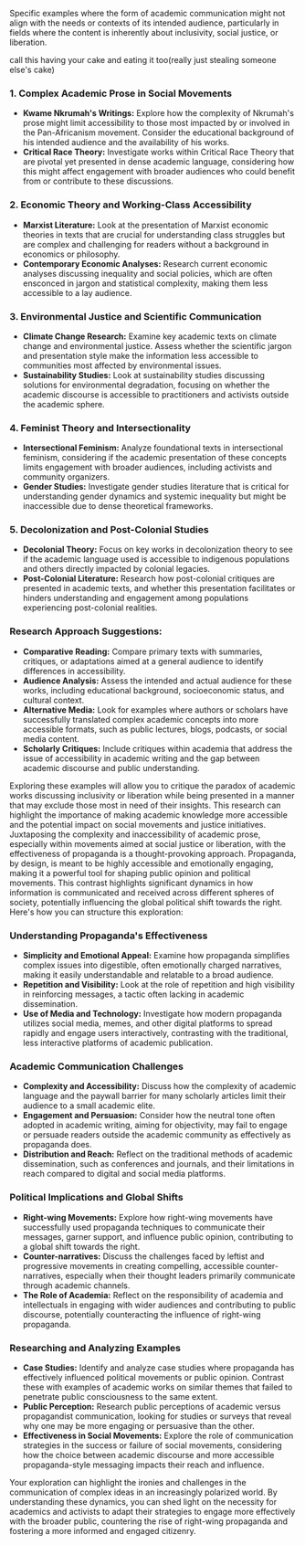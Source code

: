 Specific examples where the form of academic communication might not align with the needs or contexts of its intended audience, particularly in fields where the content is inherently about inclusivity, social justice, or liberation.

call this having your cake and eating it too(really just stealing someone else's cake)

### 1. **Complex Academic Prose in Social Movements**
- **Kwame Nkrumah's Writings:** Explore how the complexity of Nkrumah's prose might limit accessibility to those most impacted by or involved in the Pan-Africanism movement. Consider the educational background of his intended audience and the availability of his works.
- **Critical Race Theory:** Investigate works within Critical Race Theory that are pivotal yet presented in dense academic language, considering how this might affect engagement with broader audiences who could benefit from or contribute to these discussions.

### 2. **Economic Theory and Working-Class Accessibility**
- **Marxist Literature:** Look at the presentation of Marxist economic theories in texts that are crucial for understanding class struggles but are complex and challenging for readers without a background in economics or philosophy.
- **Contemporary Economic Analyses:** Research current economic analyses discussing inequality and social policies, which are often ensconced in jargon and statistical complexity, making them less accessible to a lay audience.

### 3. **Environmental Justice and Scientific Communication**
- **Climate Change Research:** Examine key academic texts on climate change and environmental justice. Assess whether the scientific jargon and presentation style make the information less accessible to communities most affected by environmental issues.
- **Sustainability Studies:** Look at sustainability studies discussing solutions for environmental degradation, focusing on whether the academic discourse is accessible to practitioners and activists outside the academic sphere.

### 4. **Feminist Theory and Intersectionality**
- **Intersectional Feminism:** Analyze foundational texts in intersectional feminism, considering if the academic presentation of these concepts limits engagement with broader audiences, including activists and community organizers.
- **Gender Studies:** Investigate gender studies literature that is critical for understanding gender dynamics and systemic inequality but might be inaccessible due to dense theoretical frameworks.

### 5. **Decolonization and Post-Colonial Studies**
- **Decolonial Theory:** Focus on key works in decolonization theory to see if the academic language used is accessible to indigenous populations and others directly impacted by colonial legacies.
- **Post-Colonial Literature:** Research how post-colonial critiques are presented in academic texts, and whether this presentation facilitates or hinders understanding and engagement among populations experiencing post-colonial realities.

### Research Approach Suggestions:
- **Comparative Reading:** Compare primary texts with summaries, critiques, or adaptations aimed at a general audience to identify differences in accessibility.
- **Audience Analysis:** Assess the intended and actual audience for these works, including educational background, socioeconomic status, and cultural context.
- **Alternative Media:** Look for examples where authors or scholars have successfully translated complex academic concepts into more accessible formats, such as public lectures, blogs, podcasts, or social media content.
- **Scholarly Critiques:** Include critiques within academia that address the issue of accessibility in academic writing and the gap between academic discourse and public understanding.

Exploring these examples will allow you to critique the paradox of academic works discussing inclusivity or liberation while being presented in a manner that may exclude those most in need of their insights. This research can highlight the importance of making academic knowledge more accessible and the potential impact on social movements and justice initiatives.
Juxtaposing the complexity and inaccessibility of academic prose, especially within movements aimed at social justice or liberation, with the effectiveness of propaganda is a thought-provoking approach. Propaganda, by design, is meant to be highly accessible and emotionally engaging, making it a powerful tool for shaping public opinion and political movements. This contrast highlights significant dynamics in how information is communicated and received across different spheres of society, potentially influencing the global political shift towards the right. Here's how you can structure this exploration:

### Understanding Propaganda's Effectiveness
- **Simplicity and Emotional Appeal:** Examine how propaganda simplifies complex issues into digestible, often emotionally charged narratives, making it easily understandable and relatable to a broad audience.
- **Repetition and Visibility:** Look at the role of repetition and high visibility in reinforcing messages, a tactic often lacking in academic dissemination.
- **Use of Media and Technology:** Investigate how modern propaganda utilizes social media, memes, and other digital platforms to spread rapidly and engage users interactively, contrasting with the traditional, less interactive platforms of academic publication.

### Academic Communication Challenges
- **Complexity and Accessibility:** Discuss how the complexity of academic language and the paywall barrier for many scholarly articles limit their audience to a small academic elite.
- **Engagement and Persuasion:** Consider how the neutral tone often adopted in academic writing, aiming for objectivity, may fail to engage or persuade readers outside the academic community as effectively as propaganda does.
- **Distribution and Reach:** Reflect on the traditional methods of academic dissemination, such as conferences and journals, and their limitations in reach compared to digital and social media platforms.

### Political Implications and Global Shifts
- **Right-wing Movements:** Explore how right-wing movements have successfully used propaganda techniques to communicate their messages, garner support, and influence public opinion, contributing to a global shift towards the right.
- **Counter-narratives:** Discuss the challenges faced by leftist and progressive movements in creating compelling, accessible counter-narratives, especially when their thought leaders primarily communicate through academic channels.
- **The Role of Academia:** Reflect on the responsibility of academia and intellectuals in engaging with wider audiences and contributing to public discourse, potentially counteracting the influence of right-wing propaganda.

### Researching and Analyzing Examples
- **Case Studies:** Identify and analyze case studies where propaganda has effectively influenced political movements or public opinion. Contrast these with examples of academic works on similar themes that failed to penetrate public consciousness to the same extent.
- **Public Perception:** Research public perceptions of academic versus propagandist communication, looking for studies or surveys that reveal why one may be more engaging or persuasive than the other.
- **Effectiveness in Social Movements:** Explore the role of communication strategies in the success or failure of social movements, considering how the choice between academic discourse and more accessible propaganda-style messaging impacts their reach and influence.

Your exploration can highlight the ironies and challenges in the communication of complex ideas in an increasingly polarized world. By understanding these dynamics, you can shed light on the necessity for academics and activists to adapt their strategies to engage more effectively with the broader public, countering the rise of right-wing propaganda and fostering a more informed and engaged citizenry.